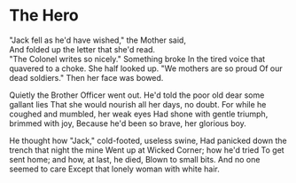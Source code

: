 # The Hero

"Jack fell as he'd have wished," the Mother said,  
And folded up the letter that she'd read.  
"The Colonel writes so nicely." Something broke
In the tired voice that quavered to a choke.
She half looked up. "We mothers are so proud
Of our dead soldiers." Then her face was bowed.

Quietly the Brother Officer went out.
He'd told the poor old dear some gallant lies
That she would nourish all her days, no doubt.
For while he coughed and mumbled, her weak eyes
Had shone with gentle triumph, brimmed with joy,
Because he'd been so brave, her glorious boy.

He thought how "Jack," cold-footed, useless swine,
Had panicked down the trench that night the mine
Went up at Wicked Corner; how he'd tried
To get sent home; and how, at last, he died,
Blown to small bits. And no one seemed to care
Except that lonely woman with white hair.